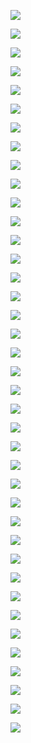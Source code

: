 
![](./images/398c6573c96d10ced32b682cbf517285-0.png)

![](./images/398c6573c96d10ced32b682cbf517285-1.png)

![](./images/398c6573c96d10ced32b682cbf517285-2.png)

![](./images/398c6573c96d10ced32b682cbf517285-3.png)

![](./images/398c6573c96d10ced32b682cbf517285-4.png)

![](./images/398c6573c96d10ced32b682cbf517285-5.png)

![](./images/398c6573c96d10ced32b682cbf517285-6.png)

![](./images/398c6573c96d10ced32b682cbf517285-7.png)

![](./images/398c6573c96d10ced32b682cbf517285-8.png)

![](./images/398c6573c96d10ced32b682cbf517285-9.png)

![](./images/398c6573c96d10ced32b682cbf517285-10.png)

![](./images/398c6573c96d10ced32b682cbf517285-11.png)

![](./images/398c6573c96d10ced32b682cbf517285-12.png)

![](./images/398c6573c96d10ced32b682cbf517285-13.png)

![](./images/398c6573c96d10ced32b682cbf517285-14.png)

![](./images/398c6573c96d10ced32b682cbf517285-15.png)

![](./images/398c6573c96d10ced32b682cbf517285-16.png)

![](./images/398c6573c96d10ced32b682cbf517285-17.png)

![](./images/398c6573c96d10ced32b682cbf517285-18.png)

![](./images/398c6573c96d10ced32b682cbf517285-19.png)

![](./images/398c6573c96d10ced32b682cbf517285-20.png)

![](./images/398c6573c96d10ced32b682cbf517285-21.png)

![](./images/398c6573c96d10ced32b682cbf517285-22.png)

![](./images/398c6573c96d10ced32b682cbf517285-23.png)

![](./images/398c6573c96d10ced32b682cbf517285-24.png)

![](./images/398c6573c96d10ced32b682cbf517285-25.png)

![](./images/398c6573c96d10ced32b682cbf517285-26.png)

![](./images/398c6573c96d10ced32b682cbf517285-27.png)

![](./images/398c6573c96d10ced32b682cbf517285-28.png)

![](./images/398c6573c96d10ced32b682cbf517285-29.png)

![](./images/398c6573c96d10ced32b682cbf517285-30.png)

![](./images/398c6573c96d10ced32b682cbf517285-31.png)

![](./images/398c6573c96d10ced32b682cbf517285-32.png)

![](./images/398c6573c96d10ced32b682cbf517285-33.png)

![](./images/398c6573c96d10ced32b682cbf517285-34.png)

![](./images/398c6573c96d10ced32b682cbf517285-35.png)

![](./images/398c6573c96d10ced32b682cbf517285-36.png)

![](./images/398c6573c96d10ced32b682cbf517285-37.png)

![](./images/398c6573c96d10ced32b682cbf517285-38.png)

